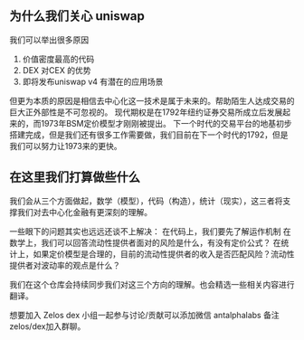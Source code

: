 ## 为什么我们关心 uniswap

我们可以举出很多原因
1. 价值密度最高的代码
2. DEX 对CEX 的优势
3. 即将发布uniswap v4 有潜在的应用场景
   
但更为本质的原因是相信去中心化这一技术是属于未来的。帮助陌生人达成交易的巨大正外部性是不可忽视的。
现代期权是在1792年纽约证券交易所成立后发展起来的，而1973年BSM定价模型才刚刚被提出。
下一个时代的交易平台的地基初步搭建完成，但是我们还有很多工作需要做，我们目前在下一个时代的1792，但是我们可以努力让1973来的更快。



## 在这里我们打算做些什么

我们会从三个方面做起，数学（模型），代码（构造），统计（现实），这三者将支撑我们对去中心化金融有更深刻的理解。

一些眼下的问题其实也远远还谈不上解决：
在代码上，我们要先了解运作机制
在数学上，我们可以回答流动性提供者面对的风险是什么，有没有定价公式？
在统计上，如果定价模型是合理的，目前的流动性提供者的收入是否匹配风险？流动性提供者对波动率的观点是什么？

我们在这个仓库会持续同步我们对这三个方向的理解。也会精选一些相关内容进行翻译。


想要加入 Zelos dex 小组一起参与讨论/贡献可以添加微信 antalphalabs 备注zelos/dex加入群聊。




